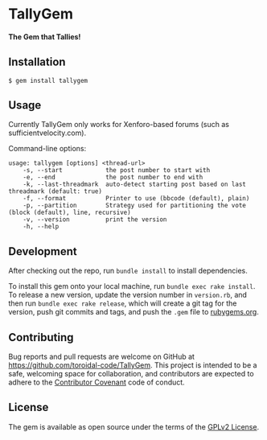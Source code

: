 # TallyGem
#### The Gem that Tallies!

## Installation

    $ gem install tallygem

## Usage
Currently TallyGem only works for Xenforo-based forums (such as sufficientvelocity.com).

Command-line options:
```
usage: tallygem [options] <thread-url>
    -s, --start            the post number to start with
    -e, --end              the post number to end with
    -k, --last-threadmark  auto-detect starting post based on last threadmark (default: true)
    -f, --format           Printer to use (bbcode (default), plain)
    -p, --partition        Strategy used for partitioning the vote (block (default), line, recursive)
    -v, --version          print the version
    -h, --help
```

## Development

After checking out the repo, run `bundle install` to install dependencies.

To install this gem onto your local machine, run `bundle exec rake install`. To release a new version, update the version number in `version.rb`, and then run `bundle exec rake release`, which will create a git tag for the version, push git commits and tags, and push the `.gem` file to [rubygems.org](https://rubygems.org).

## Contributing

Bug reports and pull requests are welcome on GitHub at https://github.com/toroidal-code/TallyGem. This project is intended to be a safe, welcoming space for collaboration, and contributors are expected to adhere to the [Contributor Covenant](contributor-covenant.org) code of conduct.


## License

The gem is available as open source under the terms of the [GPLv2 License](http://opensource.org/licenses/MIT).

